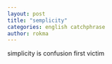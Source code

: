 ```yaml
---
layout: post
title: "semplicity"
categories: english catchphrase
author: rokma
---
```

  
simplicity is confusion first victim
